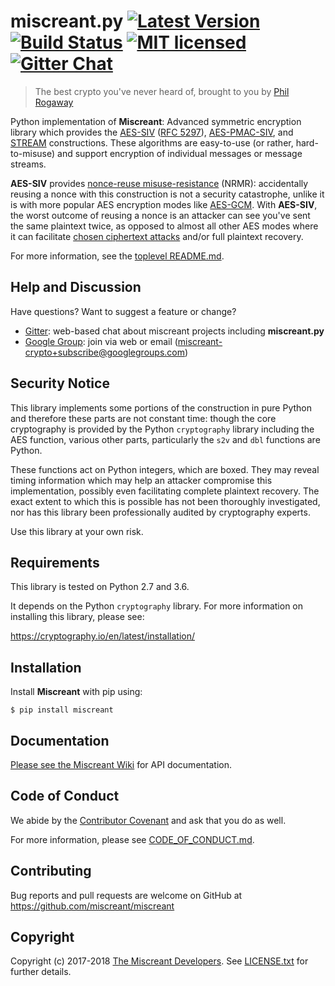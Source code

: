 # miscreant.py [![Latest Version][pypi-shield]][pypi-link] [![Build Status][build-image]][build-link] [![MIT licensed][license-image]][license-link] [![Gitter Chat][gitter-image]][gitter-link]

[pypi-shield]: https://img.shields.io/pypi/v/miscreant.svg
[pypi-link]: https://pypi.python.org/pypi/miscreant/
[build-image]: https://secure.travis-ci.org/miscreant/miscreant.svg?branch=master
[build-link]: http://travis-ci.org/miscreant/miscreant
[license-image]: https://img.shields.io/badge/license-MIT-blue.svg
[license-link]: https://github.com/miscreant/miscreant/blob/master/LICENSE.txt
[gitter-image]: https://badges.gitter.im/badge.svg
[gitter-link]: https://gitter.im/miscreant/Lobby

> The best crypto you've never heard of, brought to you by [Phil Rogaway]

[Phil Rogaway]: https://en.wikipedia.org/wiki/Phillip_Rogaway

Python implementation of **Miscreant**: Advanced symmetric encryption library
which provides the [AES-SIV] ([RFC 5297]), [AES-PMAC-SIV], and [STREAM]
constructions. These algorithms are easy-to-use (or rather, hard-to-misuse)
and support encryption of individual messages or message streams.

[AES-SIV]: https://github.com/miscreant/miscreant/wiki/AES-SIV
[RFC 5297]: https://tools.ietf.org/html/rfc5297
[AES-PMAC-SIV]: https://github.com/miscreant/miscreant/wiki/AES-PMAC-SIV
[STREAM]: https://github.com/miscreant/miscreant/wiki/STREAM

**AES-SIV** provides [nonce-reuse misuse-resistance] (NRMR): accidentally
reusing a nonce with this construction is not a security catastrophe,
unlike it is with more popular AES encryption modes like [AES-GCM].
With **AES-SIV**, the worst outcome of reusing a nonce is an attacker
can see you've sent the same plaintext twice, as opposed to almost all other
AES modes where it can facilitate [chosen ciphertext attacks] and/or
full plaintext recovery.

For more information, see the [toplevel README.md].

[nonce-reuse misuse-resistance]: https://github.com/miscreant/miscreant/wiki/Nonce-Reuse-Misuse-Resistance
[AES-GCM]: https://en.wikipedia.org/wiki/Galois/Counter_Mode
[chosen ciphertext attacks]: https://en.wikipedia.org/wiki/Chosen-ciphertext_attack
[toplevel README.md]: https://github.com/miscreant/miscreant/blob/master/README.md

## Help and Discussion

Have questions? Want to suggest a feature or change?

* [Gitter]: web-based chat about miscreant projects including **miscreant.py**
* [Google Group]: join via web or email ([miscreant-crypto+subscribe@googlegroups.com])

[Gitter]: https://gitter.im/miscreant/Lobby
[Google Group]: https://groups.google.com/forum/#!forum/miscreant-crypto
[miscreant-crypto+subscribe@googlegroups.com]: mailto:miscreant-crypto+subscribe@googlegroups.com?subject=subscribe

## Security Notice

This library implements some portions of the construction in pure Python and
therefore these parts are not constant time: though the core cryptography is
provided by the Python `cryptography` library including the AES function,
various other parts, particularly the `s2v` and `dbl` functions are Python.

These functions act on Python integers, which are boxed. They may reveal
timing information which may help an attacker compromise this implementation,
possibly even facilitating complete plaintext recovery. The exact extent to
which this is possible has not been thoroughly investigated, nor has this
library been professionally audited by cryptography experts.

Use this library at your own risk.

## Requirements

This library is tested on Python 2.7 and 3.6.

It depends on the Python `cryptography` library. For more information on
installing this library, please see:

https://cryptography.io/en/latest/installation/

## Installation

Install **Miscreant** with pip using:

```
$ pip install miscreant
```

## Documentation

[Please see the Miscreant Wiki](https://github.com/miscreant/miscreant/wiki/Python-Documentation)
for API documentation.

## Code of Conduct

We abide by the [Contributor Covenant][cc] and ask that you do as well.

For more information, please see [CODE_OF_CONDUCT.md].

[cc]: https://contributor-covenant.org
[CODE_OF_CONDUCT.md]: https://github.com/miscreant/miscreant/blob/master/CODE_OF_CONDUCT.md

## Contributing

Bug reports and pull requests are welcome on GitHub at https://github.com/miscreant/miscreant

## Copyright

Copyright (c) 2017-2018 [The Miscreant Developers][AUTHORS].
See [LICENSE.txt] for further details.

[AUTHORS]: https://github.com/miscreant/miscreant/blob/master/AUTHORS.md
[LICENSE.txt]: https://github.com/miscreant/miscreant/blob/master/LICENSE.txt
